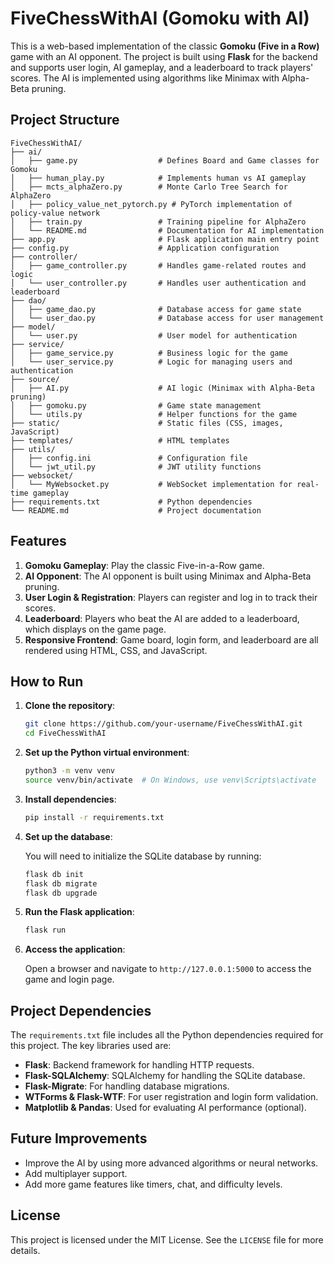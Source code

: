 # FiveChessWithAI (Gomoku with AI)

This is a web-based implementation of the classic **Gomoku (Five in a Row)** game with an AI opponent. The project is built using **Flask** for the backend and supports user login, AI gameplay, and a leaderboard to track players' scores. The AI is implemented using algorithms like Minimax with Alpha-Beta pruning.

## Project Structure
`````
FiveChessWithAI/
├── ai/
│   ├── game.py                  # Defines Board and Game classes for Gomoku
│   ├── human_play.py            # Implements human vs AI gameplay
│   ├── mcts_alphaZero.py        # Monte Carlo Tree Search for AlphaZero
│   ├── policy_value_net_pytorch.py # PyTorch implementation of policy-value network
│   ├── train.py                 # Training pipeline for AlphaZero
│   └── README.md                # Documentation for AI implementation
├── app.py                       # Flask application main entry point
├── config.py                    # Application configuration
├── controller/
│   ├── game_controller.py       # Handles game-related routes and logic
│   └── user_controller.py       # Handles user authentication and leaderboard
├── dao/
│   ├── game_dao.py              # Database access for game state
│   └── user_dao.py              # Database access for user management
├── model/
│   └── user.py                  # User model for authentication
├── service/
│   ├── game_service.py          # Business logic for the game
│   └── user_service.py          # Logic for managing users and authentication
├── source/
│   ├── AI.py                    # AI logic (Minimax with Alpha-Beta pruning)
│   ├── gomoku.py                # Game state management
│   └── utils.py                 # Helper functions for the game
├── static/                      # Static files (CSS, images, JavaScript)
├── templates/                   # HTML templates
├── utils/
│   ├── config.ini               # Configuration file
│   └── jwt_util.py              # JWT utility functions
├── websocket/
│   └── MyWebsocket.py           # WebSocket implementation for real-time gameplay
├── requirements.txt             # Python dependencies
└── README.md                    # Project documentation
`````
## Features

1. **Gomoku Gameplay**: Play the classic Five-in-a-Row game.
2. **AI Opponent**: The AI opponent is built using Minimax and Alpha-Beta pruning.
3. **User Login & Registration**: Players can register and log in to track their scores.
4. **Leaderboard**: Players who beat the AI are added to a leaderboard, which displays on the game page.
5. **Responsive Frontend**: Game board, login form, and leaderboard are all rendered using HTML, CSS, and JavaScript.

## How to Run

1. **Clone the repository**:

    ```bash
    git clone https://github.com/your-username/FiveChessWithAI.git
    cd FiveChessWithAI
    ```

2. **Set up the Python virtual environment**:

    ```bash
    python3 -m venv venv
    source venv/bin/activate  # On Windows, use venv\Scripts\activate
    ```

3. **Install dependencies**:

    ```bash
    pip install -r requirements.txt
    ```

4. **Set up the database**:

    You will need to initialize the SQLite database by running:

    ```bash
    flask db init
    flask db migrate
    flask db upgrade
    ```

5. **Run the Flask application**:

    ```bash
    flask run
    ```

6. **Access the application**:

    Open a browser and navigate to `http://127.0.0.1:5000` to access the game and login page.

## Project Dependencies

The `requirements.txt` file includes all the Python dependencies required for this project. The key libraries used are:

- **Flask**: Backend framework for handling HTTP requests.
- **Flask-SQLAlchemy**: SQLAlchemy for handling the SQLite database.
- **Flask-Migrate**: For handling database migrations.
- **WTForms & Flask-WTF**: For user registration and login form validation.
- **Matplotlib & Pandas**: Used for evaluating AI performance (optional).


## Future Improvements

- Improve the AI by using more advanced algorithms or neural networks.
- Add multiplayer support.
- Add more game features like timers, chat, and difficulty levels.

## License

This project is licensed under the MIT License. See the `LICENSE` file for more details.
